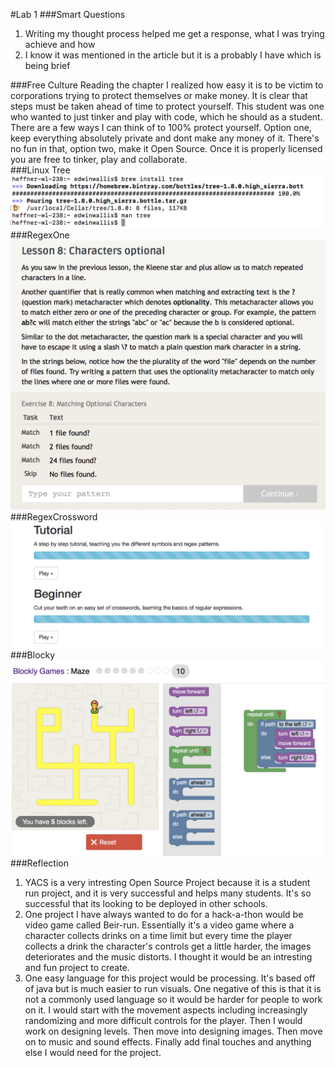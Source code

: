 #Lab 1
###Smart Questions
1. Writing my thought process helped me get a response, what I was 
trying achieve and how 
2. I know it was mentioned in the article but it is a probably I have which
is being brief

###Free Culture
Reading the chapter I realized how easy it is to be victim to corporations
trying to protect themselves or make money. It is clear that steps must be taken ahead of time
to protect yourself. This student was one who wanted to just tinker and play with code,
which he should as a student. There are a few ways I can think of to 100% protect yourself.
Option one, keep everything absolutely private and dont make any money of it. There's no fun in that,
option two, make it Open Source. Once it is properly licensed you are free to tinker, play
and collaborate.  
###Linux Tree
![tree](terminal.png)
###RegexOne
![RegexOne](regexone.png)
###RegexCrossword
![RegexCrossword](regexcrossword.png)
###Blocky
![Blocky](blocky.png)
###Reflection 
1. YACS is a very intresting Open Source Project because it is a student run project, and it is very successful and helps many students. It's so successful that its looking to be deployed in other schools.
2. One project I have always wanted to do for a hack-a-thon would be video game called Beir-run. Essentially it's a video game where a character collects drinks on a time limit but every time the player collects a drink the character's controls get a little harder, the images deteriorates and the music distorts. I thought it would be an intresting and fun project to create. 
3. One easy language for  this project would be processing. It's based off of java but is much easier to run visuals. One negative of this is that it is not a commonly used language so it would be harder for people to work on it. I would start with the movement aspects including increasingly randomizing and more difficult controls for the player. Then I would work on designing levels. Then move into designing images. Then move on to music and sound effects. Finally add final touches and anything else I would need for the project. 